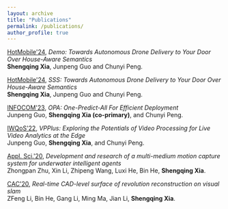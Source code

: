 ```yaml
---
layout: archive
title: "Publications"
permalink: /publications/
author_profile: true
---
```

[HotMobile'24](https://hotmobile.org/2024/index.php?id=program), *Demo: Towards Autonomous Drone Delivery to Your Door Over House-Aware Semantics* <br>
<b>Shengqing Xia</b>, Junpeng Guo and Chunyi Peng. <br>

[HotMobile'24](https://hotmobile.org/2024/index.php?id=program), *SSS: Towards Autonomous Drone Delivery to Your Door Over House-Aware Semantics* <br>
<b>Shengqing Xia</b>, Junpeng Guo and Chunyi Peng. <br>

[INFOCOM'23](https://infocom2023.ieee-infocom.org/), *OPA: One-Predict-All For Efficient Deployment* <br>
Junpeng Guo, <b>Shengqing Xia (co-primary)</b>, and Chunyi Peng. <br>

[IWQoS'22](https://iwqos2022.ieee-iwqos.org/), *VPPlus: Exploring the Potentials of Video Processing for Live Video Analytics at the Edge* <br> 
Junpeng Guo, <b>Shengqing Xia</b>, and Chunyi Peng.<br>

[Appl. Sci.'20](https://www.mdpi.com/journal/applsci/), *Development and research of a multi-medium motion capture system for underwater intelligent agents* <br> 
Zhongpan Zhu, Xin Li, Zhipeng Wang, Luxi He, Bin He, <b>Shengqing Xia</b>.<br>

[CAC'20](https://ieeexplore.ieee.org/xpl/conhome/1803562/all-proceedings/), *Real-time CAD-level surface of revolution reconstruction on visual slam* <br> 
ZFeng Li, Bin He, Gang Li, Ming Ma, Jian Li, <b>Shengqing Xia</b>.<br>



